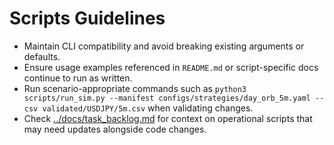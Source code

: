 # Scripts Guidelines

- Maintain CLI compatibility and avoid breaking existing arguments or defaults.
- Ensure usage examples referenced in `README.md` or script-specific docs continue to run as written.
- Run scenario-appropriate commands such as `python3 scripts/run_sim.py --manifest configs/strategies/day_orb_5m.yaml --csv validated/USDJPY/5m.csv` when validating changes.
- Check [../docs/task_backlog.md](../docs/task_backlog.md) for context on operational scripts that may need updates alongside code changes.
